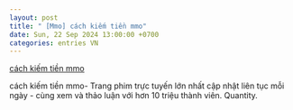 ```yaml
---
layout: post
title: " [Mmo] cách kiếm tiền mmo"
date: Sun, 22 Sep 2024 13:00:00 +0700
categories: entries VN
---
```

[cách kiếm tiền mmo](https://caa.gov.vn/game/2024-c%C3%A1ch-ki%E1%BA%BFm-ti%E1%BB%81n-mmo-0921)

cách kiếm tiền mmo-  Trang phim trực tuyến lớn nhất cập nhật liên tục mỗi ngày - cùng xem và thảo luận với hơn  10 triệu thành viên. Quantity.

